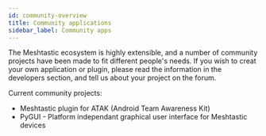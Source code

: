 ```yaml
---
id: community-overview
title: Community applications
sidebar_label: Community apps
---
```


The Meshtastic ecosystem is highly extensible, and a number of community projects have been made to fit different people's needs. If you wish to creat your own application or plugin, please read the information in the developers section, and tell us about your project on the forum.

Current community projects:
 * Meshtastic plugin for ATAK (Android Team Awareness Kit)
 * PyGUI - Platform independant graphical user interface for Meshtastic devices